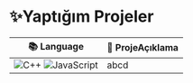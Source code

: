 # ✨Yaptığım Projeler   

|📚 Language | 📌 ProjeAçıklama|
|---------------|-------------------|
| ![C++](https://img.shields.io/badge/C++-%2300599C.svg?style=for-the-badge&logo=c%2B%2B&logoColor=white) ![JavaScript](https://img.shields.io/badge/JavaScript-%23323330.svg?style=for-the-badge&logo=javascript&logoColor=%23F7DF1E)   | abcd | 
<br>
<br>


